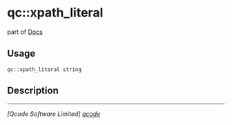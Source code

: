 qc::xpath_literal
=================

part of [Docs](.)

Usage
-----
`qc::xpath_literal string`

Description
-----------


----------------------------------
*[Qcode Software Limited] [qcode]*

[qcode]: http://www.qcode.co.uk "Qcode Software"